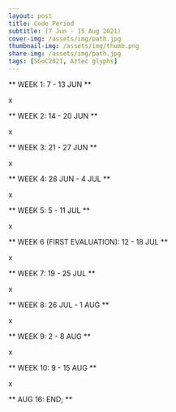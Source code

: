 ```yaml
---
layout: post
title: Code Period
subtitle: (7 Jun - 15 Aug 2021)
cover-img: /assets/img/path.jpg
thumbnail-img: /assets/img/thumb.png
share-img: /assets/img/path.jpg
tags: [SGoC2021, Aztec glyphs]
---
```


** WEEK 1: 7 - 13 JUN **

x

** WEEK 2: 14 - 20 JUN **

x

** WEEK 3: 21 - 27 JUN **

x

** WEEK 4: 28 JUN - 4 JUL **

x

** WEEK 5: 5 - 11 JUL **

x

** WEEK 6 (FIRST EVALUATION): 12 - 18 JUL **

x

** WEEK 7: 19 - 25 JUL **

x

** WEEK 8: 26 JUL - 1 AUG **

x

** WEEK 9: 2 - 8 AUG **

x

** WEEK 10: 9 - 15 AUG **

x

** AUG 16: END; **
